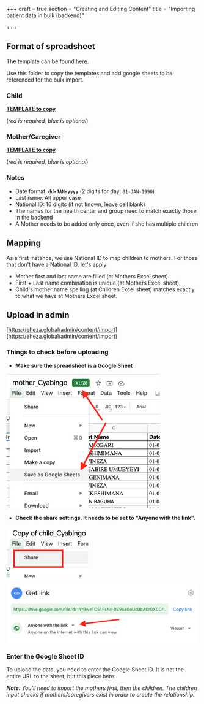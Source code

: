 +++
draft = true
section = "Creating and Editing Content"
title = "Importing patient data in bulk (backend)"

+++
## Format of spreadsheet

The template can be found [here](https://drive.google.com/drive/folders/10dC23Ag90oOOQdLFbqSu_6bU6L2CtQzO).

Use this folder to copy the templates and add google sheets to be referenced for the bulk import.

### Child

[**TEMPLATE to copy**](https://docs.google.com/spreadsheets/d/1zOoJqrZtelLaXQNU9VvluVekHQDcp2bfKk4HNkF50qY/edit#gid=0)

(_red is required, blue is optional_)

### Mother/Caregiver

[**TEMPLATE to copy**](https://docs.google.com/spreadsheets/d/1LIzLl293UwtuBKRP3AWD2Qo7-grH_WRRslOWYsH7Roo/edit#gid=0)

(_red is required, blue is optional_)

### Notes

* Date format: **`dd-JAN-yyyy`** (2 digits for day: `01-JAN-1990`)
* Last name: All upper case
* National ID: 16 digits (if not known, leave cell blank)
* The names for the health center and group need to match exactly those in the backend
* A Mother needs to be added only once, even if she has multiple children

## Mapping

As a first instance, we use National ID to map children to mothers. For those that don't have a National ID, let's apply:

* Mother first and last name are filled (at Mothers Excel sheet).
* First + Last name combination is unique (at Mothers Excel sheet).
* Child's mother name spelling (at Children Excel sheet) matches exactly to what we have at Mothers Excel sheet.

## Upload in admin

[https://eheza.global/admin/content/import](https://eheza.global/admin/content/import)

### Things to check before uploading

* **Make sure the spreadsheet is a Google Sheet**

![](/uploads/save_google_sheet.png)

* **Check the share settings. It needs to be set to "Anyone with the link".**

![](/uploads/share_sheet.png)

![](/uploads/anyone_with_link.png)

### Enter the Google Sheet ID

To upload the data, you need to enter the Google Sheet ID. It is not the entire URL to the sheet, but this piece here:

**_Note_**_: You'll need to import the mothers first, then the children. The children input checks if mothers/caregivers exist in order to create the relationship._